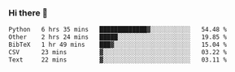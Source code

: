 ### Hi there 👋

<!--START_SECTION:waka-->

```txt
Python   6 hrs 35 mins   █████████████▓░░░░░░░░░░░   54.48 %
Other    2 hrs 24 mins   █████░░░░░░░░░░░░░░░░░░░░   19.85 %
BibTeX   1 hr 49 mins    ███▓░░░░░░░░░░░░░░░░░░░░░   15.04 %
CSV      23 mins         ▓░░░░░░░░░░░░░░░░░░░░░░░░   03.22 %
Text     22 mins         ▓░░░░░░░░░░░░░░░░░░░░░░░░   03.11 %
```

<!--END_SECTION:waka-->
